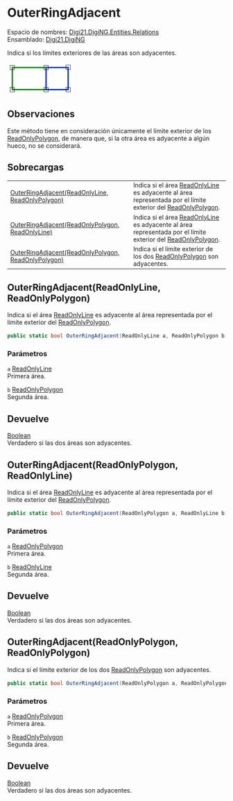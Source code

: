 # OuterRingAdjacent

Espacio de nombres: [Digi21.DigiNG.Entities.Relations](../../)  
Ensamblado: [Digi21.DigiNG](../../../)

Indica si los límites exteriores de las áreas son adyacentes.

![&#xC1;rea adyacente &#xE1;rea](../../../../../../../../.gitbook/assets/areaadyacentearea.png)

## Observaciones

Este método tiene en consideración únicamente el límite exterior de los [ReadOnlyPolygon](../../../digi21.diging.entities/readonlypolygon/), de manera que, si la otra área es adyacente a algún hueco, no se considerará.

## Sobrecargas

|  |  |
| :--- | :--- |
| [OuterRingAdjacent\(ReadOnlyLine, ReadOnlyPolygon\)](outerringadjacent.md#outerringadjacent-readonlyline-readonlypolygon) | Indica si el área [ReadOnlyLine](../../../digi21.diging.entities/readonlyline/) es adyacente al área representada por el límite exterior del [ReadOnlyPolygon](../../../digi21.diging.entities/readonlypolygon/). |
| [OuterRingAdjacent\(ReadOnlyPolygon, ReadOnlyLine\)](outerringadjacent.md#outerringadjacent-readonlypolygon-readonlyline) | Indica si el área [ReadOnlyLine](../../../digi21.diging.entities/readonlyline/) es adyacente al área representada por el límite exterior del [ReadOnlyPolygon](../../../digi21.diging.entities/readonlypolygon/). |
| [OuterRingAdjacent\(ReadOnlyPolygon, ReadOnlyPolygon\)](outerringadjacent.md#outerringadjacent-readonlypolygon-readonlypolygon) | Indica si el límite exterior de los dos  [ReadOnlyPolygon](../../../digi21.diging.entities/readonlypolygon/) son adyacentes. |

## OuterRingAdjacent\(ReadOnlyLine, ReadOnlyPolygon\)

Indica si el área [ReadOnlyLine](../../../digi21.diging.entities/readonlyline/) es adyacente al área representada por el límite exterior del [ReadOnlyPolygon](../../../digi21.diging.entities/readonlypolygon/).

```csharp
public static bool OuterRingAdjacent(ReadOnlyLine a, ReadOnlyPolygon b) 
```

### Parámetros

`a` [ReadOnlyLine](../../../digi21.diging.entities/readonlyline/)  
Primera área.

`b` [ReadOnlyPolygon](../../../digi21.diging.entities/readonlypolygon/)  
Segunda área.

## Devuelve

[Boolean](https://docs.microsoft.com/en-us/dotnet/api/system.boolean?view=net-5.0)  
Verdadero si las dos áreas son adyacentes.

## OuterRingAdjacent\(ReadOnlyPolygon, ReadOnlyLine\)

Indica si el área [ReadOnlyLine](../../../digi21.diging.entities/readonlyline/) es adyacente al área representada por el límite exterior del [ReadOnlyPolygon](../../../digi21.diging.entities/readonlypolygon/).

```csharp
public static bool OuterRingAdjacent(ReadOnlyPolygon a, ReadOnlyLine b)
```

### Parámetros

`a` [ReadOnlyPolygon](../../../digi21.diging.entities/readonlypolygon/)  
Primera área.

`b` [ReadOnlyLine](../../../digi21.diging.entities/readonlyline/)  
Segunda área.

## Devuelve

[Boolean](https://docs.microsoft.com/en-us/dotnet/api/system.boolean?view=net-5.0)  
Verdadero si las dos áreas son adyacentes.

## OuterRingAdjacent\(ReadOnlyPolygon, ReadOnlyPolygon\)

Indica si el límite exterior de los dos  [ReadOnlyPolygon](../../../digi21.diging.entities/readonlypolygon/) son adyacentes.

```csharp
public static bool OuterRingAdjacent(ReadOnlyPolygon a, ReadOnlyPolygon b)
```

### Parámetros

`a` [ReadOnlyPolygon](../../../digi21.diging.entities/readonlypolygon/)  
Primera área.

`b` [ReadOnlyPolygon](../../../digi21.diging.entities/readonlypolygon/)  
Segunda área.

## Devuelve

[Boolean](https://docs.microsoft.com/en-us/dotnet/api/system.boolean?view=net-5.0)  
Verdadero si las dos áreas son adyacentes.

